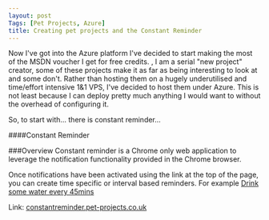 ```yaml
---
layout: post
Tags: [Pet Projects, Azure]
title: Creating pet projects and the Constant Reminder
---
```

Now I've got into the Azure platform I've decided to start making the most of the MSDN voucher I get for free credits.
, I am a serial "new project" creator, some of these projects make it as far as being interesting to look at and some don't. Rather than hosting them on a hugely underutilised and time/effort intensive 1&1 VPS, I've decided to host them under Azure. This is not least because I can deploy  pretty much anything I would want to without the overhead of configuring it.

So, to start with... there is constant reminder...

####Constant Reminder

###Overview
Constant reminder is a Chrome only web application to leverage the notification functionality provided in the Chrome browser.

Once notifications have been activated using the link at the top of the page, you can create time specific or interval based reminders. For example [Drink some water every 45mins](http://constantreminder.pet-projects.co.uk/?r=Drink+some+water&w=e&e=45&i=mins)

Link: [constantreminder.pet-projects.co.uk](http://constantreminder.pet-projects.co.uk)
